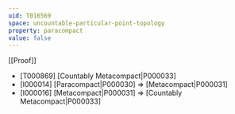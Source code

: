 ```yaml
---
uid: T016569
space: uncountable-particular-point-topology
property: paracompact
value: false
---
```

[[Proof]]

* [T000869] [Countably Metacompact|P000033]
* [I000014] [Paracompact|P000030] => [Metacompact|P000031]
* [I000016] [Metacompact|P000031] => [Countably Metacompact|P000033]

